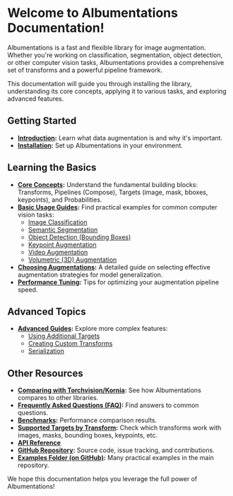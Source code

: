 # Welcome to Albumentations Documentation!

Albumentations is a fast and flexible library for image augmentation. Whether you're working on classification, segmentation, object detection, or other computer vision tasks, Albumentations provides a comprehensive set of transforms and a powerful pipeline framework.

This documentation will guide you through installing the library, understanding its core concepts, applying it to various tasks, and exploring advanced features.

## Getting Started

*   **[Introduction](./1-introduction/index.md):** Learn what data augmentation is and why it's important.
*   **[Installation](./1-introduction/installation.md):** Set up Albumentations in your environment.

## Learning the Basics

*   **[Core Concepts](./2-core-concepts/index.md):** Understand the fundamental building blocks: Transforms, Pipelines (Compose), Targets (image, mask, bboxes, keypoints), and Probabilities.
*   **[Basic Usage Guides](./3-basic-usage/index.md):** Find practical examples for common computer vision tasks:
    *   [Image Classification](./3-basic-usage/image-classification.md)
    *   [Semantic Segmentation](./3-basic-usage/semantic-segmentation.md)
    *   [Object Detection (Bounding Boxes)](./3-basic-usage/bounding-boxes-augmentations.md)
    *   [Keypoint Augmentation](./3-basic-usage/keypoint-augmentations.md)
    *   [Video Augmentation](./3-basic-usage/video-augmentation.md)
    *   [Volumetric (3D) Augmentation](./3-basic-usage/volumetric-augmentation.md)
*   **[Choosing Augmentations](./3-basic-usage/choosing-augmentations.md):** A detailed guide on selecting effective augmentation strategies for model generalization.
*   **[Performance Tuning](./3-basic-usage/performance-tuning.md):** Tips for optimizing your augmentation pipeline speed.

## Advanced Topics

*   **[Advanced Guides](./4-advanced-guides/index.md):** Explore more complex features:
    *   [Using Additional Targets](./4-advanced-guides/additional-targets.md)
    *   [Creating Custom Transforms](./4-advanced-guides/creating-custom-transforms.md)
    *   [Serialization](./4-advanced-guides/serialization.md)

## Other Resources

*   **[Comparing with Torchvision/Kornia](./torchvision-kornia2albumentations.md):** See how Albumentations compares to other libraries.
*   **[Frequently Asked Questions (FAQ)](./faq.md):** Find answers to common questions.
*   **[Benchmarks](./benchmarks):** Performance comparison results.
*   **[Supported Targets by Transform](./reference/supported-targets-by-transform.md):** Check which transforms work with images, masks, bounding boxes, keypoints, etc.
*   **[API Reference](./api-reference)**
*   **[GitHub Repository](https://github.com/albumentations-team/albumentations):** Source code, issue tracking, and contributions.
*   **[Examples Folder (on GitHub)](https://github.com/albumentations-team/albumentations_examples):** Many practical examples in the main repository.

We hope this documentation helps you leverage the full power of Albumentations!
